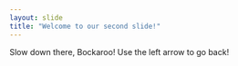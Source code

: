 ```yaml
---
layout: slide
title: "Welcome to our second slide!"
---
```

Slow down there, Bockaroo!
Use the left arrow to go back!
